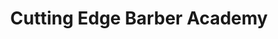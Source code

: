 ---
title: "Cutting Edge Barber Academy"
url: /lancaster/cutting-edge-barber-academy/
shop: hairdresser
---